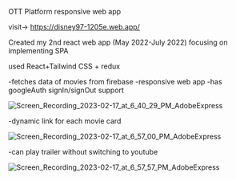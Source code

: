 OTT Platform responsive web app

visit-> https://disney97-1205e.web.app/

Created my 2nd react web app (May 2022-July 2022) focusing on implementing SPA

used React+Tailwind CSS + redux

-fetches data of movies from firebase
-responsive web app
-has googleAuth signIn/signOut support

![Screen_Recording_2023-02-17_at_6_40_29_PM_AdobeExpress](https://user-images.githubusercontent.com/49271386/219663825-d0e14775-aae7-4c17-8e09-ec262f4824e5.gif)


-dynamic link for each movie card


![Screen_Recording_2023-02-17_at_6_57_00_PM_AdobeExpress](https://user-images.githubusercontent.com/49271386/219666550-8b3d2d23-89b3-4785-8f12-a6c13096c00f.gif)



-can play trailer without switching to youtube

![Screen_Recording_2023-02-17_at_6_57_57_PM_AdobeExpress](https://user-images.githubusercontent.com/49271386/219666585-3fc584a2-063c-4af3-92db-31c9e1999efe.gif)




